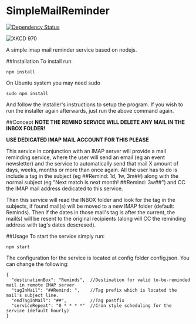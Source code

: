 SimpleMailReminder
==================
[![Dependency Status](https://david-dm.org/N-Andronopoulos/SimpleMailReminder.svg)](https://david-dm.org/N-Andronopoulos/SimpleMailReminder)

![XKCD 970](https://sslimgs.xkcd.com/comics/the_important_field.png)

A simple imap mail reminder service based on nodejs.

##Installation
To install run:
```
npm install
```
On Ubuntu system you may need sudo
```
sudo npm install
```
And follow the installer's instructions to setup the program.
If you wish to run the installer again afterwards, just run 
the above command again.

##Concept
**NOTE THE REMIND SERVICE WILL DELETE ANY MAIL IN THE INBOX FOLDER!**

**USE DEDICATED IMAP MAIL ACCOUNT FOR THIS PLEASE**

This service in conjunction with an IMAP server will provide a mail reminding service, where the user will send an email (eg an event newsletter) and the service to automatically send that mail X amount of days, weeks, months or more than once again. 
All the user has to do is include a tag in the subject (eg ##Remind: 1d, 1w, 3m##) along with the normal subject (eg "Next match is next month! ##Remind: 3w##") and CC the IMAP mail address dedicated to this service. 

Then this service will read the INBOX folder and look for the tag in the subjects, if found mail(s) will be moved to a new IMAP folder (default: Reminds). Then if the dates in those mail's tag is after the current, the mail(s) will be resent to the original recipients (along will CC the reminding address with tag's dates descresed).

##Usage
To start the service simply run:
```
npm start
```

The configuration for the service is located at config folder config.json.
You can change the following:
```
{
  "destinationBox": "Reminds",  //Destination for valid to-be-reminded mail in remote IMAP server
  "tagInMail": "##Remind: ",    //Tag prefix which is located the mail's subject line.
  "endTagInMail": "##",         //Tag postfix
  "serviceRepeat": "0 * * * *"  //Cron style scheduling for the service (default hourly)
}
```

